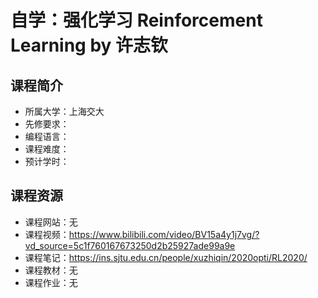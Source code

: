 # 自学：强化学习 Reinforcement Learning by 许志钦

## 课程简介

- 所属大学：上海交大
- 先修要求：
- 编程语言：
- 课程难度：
- 预计学时：


## 课程资源

- 课程网站：无
- 课程视频：<https://www.bilibili.com/video/BV15a4y1j7vg/?vd_source=5c1f760167673250d2b25927ade99a9e>
- 课程笔记：<https://ins.sjtu.edu.cn/people/xuzhiqin/2020opti/RL2020/>
- 课程教材：无
- 课程作业：无
